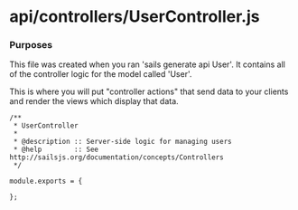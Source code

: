 # api/controllers/UserController.js
### Purposes

This file was created when you ran 'sails generate api User'.  It contains all of the controller logic for the model called 'User'.

This is where you will put "controller actions" that send data to your clients and render the views which display that data.


<docmeta name="displayName" value="UserController.js">

```
/**
 * UserController
 *
 * @description :: Server-side logic for managing users
 * @help        :: See http://sailsjs.org/documentation/concepts/Controllers
 */

module.exports = {

};


```
